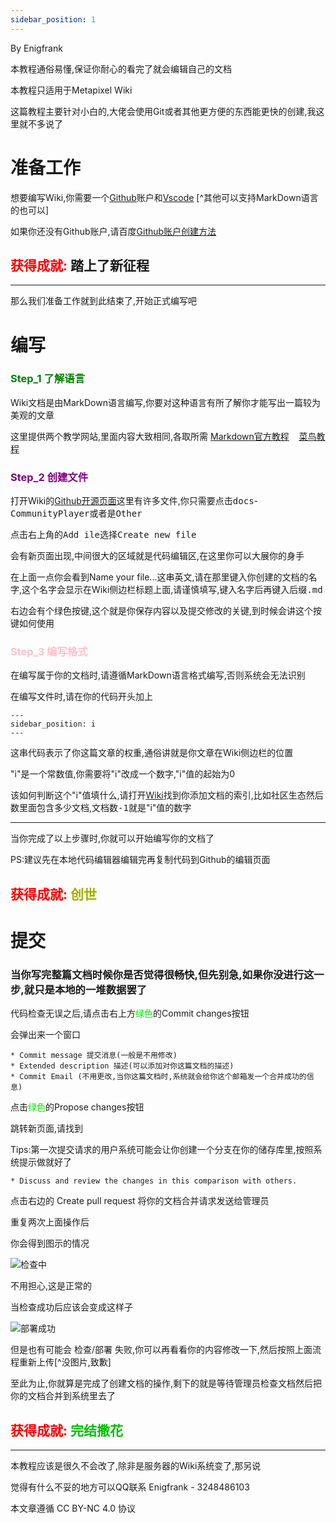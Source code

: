 ```yaml
---
sidebar_position: 1
---
```

<!--By Enigfrank-->


By Enigfrank

 本教程通俗易懂,保证你耐心的看完了就会编辑自己的文档

 本教程只适用于Metapixel Wiki

 这篇教程主要针对小白的,大佬会使用Git或者其他更方便的东西能更快的创建,我这里就不多说了

# 准备工作






想要编写Wiki,你需要一个[Github](https://github.com/)账户和[Vscode](https://code.visualstudio.com/) [^其他可以支持MarkDown语言的也可以]

如果你还没有Github账户,请百度[Github账户创建方法](https://zhuanlan.zhihu.com/p/616594520)

## <font color=red>获得成就:</font> 踏上了新征程

***
那么我们准备工作就到此结束了,开始正式编写吧




# 编写



### <font color=green>Step_1 了解语言</font>

Wiki文档是由MarkDown语言编写,你要对这种语言有所了解你才能写出一篇较为美观的文章

这里提供两个教学网站,里面内容大致相同,各取所需 [Markdown官方教程](https://markdown.com.cn/basic-syntax/) &nbsp;&nbsp; [菜鸟教程](https://www.runoob.com/markdown/)

### <font color=purple>Step_2 创建文件</font>

打开Wiki的[Github开源页面](https://github.com/Me7aPixel/meta-pixel-wiki/tree/main)这里有许多文件,你只需要点击<kbd>docs</kbd>-<kbd>CommunityPlayer</kbd>或者是<kbd>Other</kbd>

点击右上角的<kbd>Add ile</kbd>选择<kbd>Create new file</kbd>

会有新页面出现,中间很大的区域就是代码编辑区,在这里你可以大展你的身手

在上面一点你会看到Name your file...这串英文,请在那里键入你创建的文档的名字,这个名字会显示在Wiki侧边栏标题上面,请谨慎填写,键入名字后再键入后缀<kbd>.md</kbd>

右边会有个绿色按键,这个就是你保存内容以及提交修改的关键,到时候会讲这个按键如何使用

### <font color=pink>Step_3 编写格式</font>

在编写属于你的文档时,请遵循MarkDown语言格式编写,否则系统会无法识别

在编写文件时,请在你的代码开头加上

```
---
sidebar_position: i
---
```

这串代码表示了你这篇文章的权重,通俗讲就是你文章在Wiki侧边栏的位置

"i"是一个常数值,你需要将"i"改成一个数字,"i"值的起始为0

该如何判断这个"i"值填什么,请打开[Wiki](https://wiki.metamc.top/)找到你添加文档的索引,比如<kbd>社区生态</kbd>然后数里面包含多少文档,<kbd>文档数-1</kbd>就是"i"值的数字

---
当你完成了以上步骤时,你就可以开始编写你的文档了

PS:建议先在本地<kbd>代码编辑器</kbd>编辑完再复制代码到Github的编辑页面

## <font color=red>获得成就:</font> <font color=rainbow>创世</font>


# 提交

### 当你写完整篇文档时候你是否觉得很畅快,但先别急,如果你没进行这一步,就只是本地的一堆数据罢了

代码检查无误之后,请点击右上方<font color=gree>绿色</font>的Commit changes按钮

会弹出来一个窗口
```
* Commit message 提交消息(一般是不用修改)
* Extended description 描述(可以添加对你这篇文档的描述)
* Commit Email (不用更改,当你这篇文档时,系统就会给你这个邮箱发一个合并成功的信息)
```
点击<font color=gree>绿色</font>的Propose changes按钮

跳转新页面,请找到

Tips:第一次提交请求的用户系统可能会让你创建一个分支在你的储存库里,按照系统提示做就好了
```
* Discuss and review the changes in this comparison with others. 
```
点击右边的 Create pull request 将你的文档合并请求发送给管理员

重复两次上面操作后

你会得到图示的情况

![检查中](http://metapixel.test.upcdn.net/1.png)

不用担心,这是正常的

当检查成功后应该会变成这样子

![部署成功](http://metapixel.test.upcdn.net/2.png)

但是也有可能会 检查/部署 失败,你可以再看看你的内容修改一下,然后按照上面流程重新上传[^没图片,致歉]

至此为止,你就算是完成了创建文档的操作,剩下的就是等待管理员检查文档然后把你的文档合并到系统里去了



## <font color=red>获得成就:</font> <font color=rock>完结撒花</font>

---
本教程应该是很久不会改了,除非是服务器的Wiki系统变了,那另说

觉得有什么不妥的地方可以QQ联系 Enigfrank - 3248486103

本文章遵循 CC BY-NC 4.0 协议
<!--By Enigfrank-->


